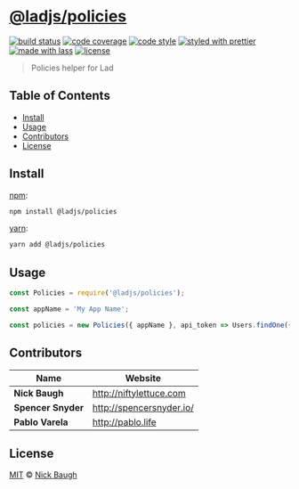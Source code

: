 # [**@ladjs/policies**](https://github.com/ladjs/policies)

[![build status](https://img.shields.io/travis/ladjs/policies.svg)](https://travis-ci.org/ladjs/policies)
[![code coverage](https://img.shields.io/codecov/c/github/ladjs/policies.svg)](https://codecov.io/gh/ladjs/policies)
[![code style](https://img.shields.io/badge/code_style-XO-5ed9c7.svg)](https://github.com/sindresorhus/xo)
[![styled with prettier](https://img.shields.io/badge/styled_with-prettier-ff69b4.svg)](https://github.com/prettier/prettier)
[![made with lass](https://img.shields.io/badge/made_with-lass-95CC28.svg)](https://lass.js.org)
[![license](https://img.shields.io/github/license/ladjs/policies.svg)](<>)

> Policies helper for Lad


## Table of Contents

* [Install](#install)
* [Usage](#usage)
* [Contributors](#contributors)
* [License](#license)


## Install

[npm][]:

```sh
npm install @ladjs/policies
```

[yarn][]:

```sh
yarn add @ladjs/policies
```


## Usage

```js
const Policies = require('@ladjs/policies');

const appName = 'My App Name';

const policies = new Policies({ appName }, api_token => Users.findOne({ api_token }));
```


## Contributors

| Name               | Website                    |
| ------------------ | -------------------------- |
| **Nick Baugh**     | <http://niftylettuce.com>  |
| **Spencer Snyder** | <http://spencersnyder.io/> |
| **Pablo Varela**   | <http://pablo.life>        |


## License

[MIT](LICENSE) © [Nick Baugh](http://niftylettuce.com)


## 

[npm]: https://www.npmjs.com/

[yarn]: https://yarnpkg.com/
